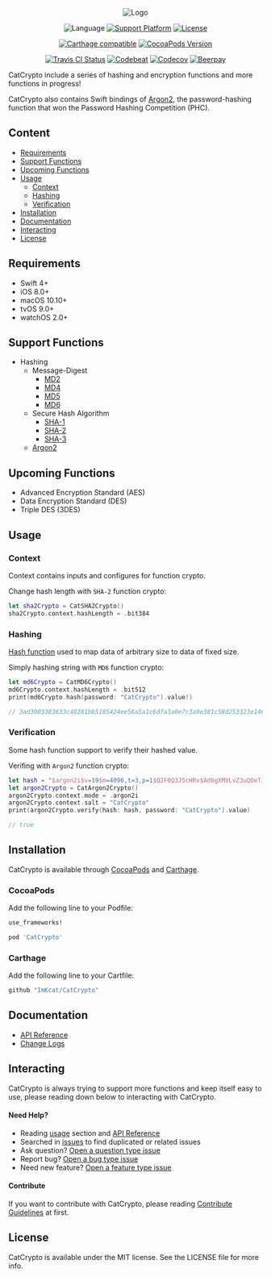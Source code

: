 <p align="center">
	<img src="https://github.com/ImKcat/CatCrypto/raw/master/CatCrypto-Logo.png" alt="Logo">
</p>

<p align="center">
	<img src="https://img.shields.io/badge/Language-swift4-EF5138.svg?style=flat" alt="Language">
	<a href="http://cocoapods.org/pods/CatCrypto"><img src="https://img.shields.io/cocoapods/p/CatCrypto.svg?style=flat" alt="Support Platform"></a>
	<a href="http://cocoapods.org/pods/CatCrypto"><img src="https://img.shields.io/cocoapods/l/CatCrypto.svg?style=flat" alt="License"></a>
</p>

<p align="center">
	<a href="https://github.com/Carthage/Carthage"><img src="https://img.shields.io/badge/Carthage-compatible-4BC51D.svg?style=flat" alt="Carthage compatible"></a>
	<a href="http://cocoapods.org/pods/CatCrypto"><img src="https://img.shields.io/cocoapods/v/CatCrypto.svg?style=flat" alt="CocoaPods Version"></a>
</p>

<p align="center">
	<a href="https://travis-ci.org/ImKcat/CatCrypto"><img src="http://img.shields.io/travis/ImKcat/CatCrypto.svg?style=flat" alt="Travis CI Status"></a>
	<a href="https://codebeat.co/projects/github-com-imkcat-catcrypto-master"><img src="https://codebeat.co/badges/003d39ba-cbd6-4166-ab28-57630fc60f9f" alt="Codebeat"></a>
    	<a href="https://codecov.io/gh/ImKcat/CatCrypto"><img src="https://codecov.io/gh/ImKcat/CatCrypto/branch/master/graph/badge.svg" alt="Codecov"></a>
	<a href="https://beerpay.io/ImKcat/CatCrypto"><img src="hhttps://beerpay.io/ImKcat/CatCrypto/badge.svg?style=flat" alt="Beerpay"></a>
</p>

CatCrypto include a series of hashing and encryption functions and more functions in progress!

CatCrypto also contains Swift bindings of [Argon2](https://github.com/P-H-C/phc-winner-argon2), the password-hashing function that won the Password Hashing Competition (PHC).


## Content

- [Requirements](#requirements)
- [Support Functions](#support-functions)
- [Upcoming Functions](#upcoming-functions)
- [Usage](#usage)
    + [Context](#context)
    + [Hashing](#hashing)
    + [Verification](#verification)
- [Installation](#installation)
- [Documentation](#documentation)
- [Interacting](#interacting)
- [License](#license)


## Requirements

- Swift 4+
- iOS 8.0+
- macOS 10.10+
- tvOS 9.0+
- watchOS 2.0+


## Support Functions

- Hashing
    + Message-Digest
  		* [MD2](https://tools.ietf.org/html/rfc1319)
  		* [MD4](https://tools.ietf.org/html/rfc1320)
  		* [MD5](https://tools.ietf.org/html/rfc1321)
  		* [MD6](http://groups.csail.mit.edu/cis/md6/)
    + Secure Hash Algorithm
        * [SHA-1](https://csrc.nist.gov/csrc/media/publications/fips/180/4/final/documents/fips180-4-draft-aug2014.pdf)
        * [SHA-2](https://csrc.nist.gov/csrc/media/publications/fips/180/4/final/documents/fips180-4-draft-aug2014.pdf)
        * [SHA-3](http://nvlpubs.nist.gov/nistpubs/FIPS/NIST.FIPS.202.pdf)
	+ [Argon2](https://github.com/P-H-C/phc-winner-argon2)

## Upcoming Functions

- Advanced Encryption Standard (AES)
- Data Encryption Standard (DES)
- Triple DES (3DES)


## Usage

### Context

Context contains inputs and configures for function crypto.

Change hash length with `SHA-2` function crypto:

``` swift
let sha2Crypto = CatSHA2Crypto()
sha2Crypto.context.hashLength = .bit384
```


### Hashing

[Hash function](https://en.wikipedia.org/wiki/Hash_function) used to map data of arbitrary size to data of fixed size.

Simply hashing string with `MD6` function crypto:

``` swift
let md6Crypto = CatMD6Crypto()
md6Crypto.context.hashLength = .bit512
print(md6Crypto.hash(password: "CatCrypto").value!)

// 3ad3003383633c40281bb5185424ee56a5a1c6dfa3a0e7c3a9e381c58d253323e146feb3f04cb9ebcde47186e042ce63109b8d19f3ca760ea00c90654eb2b272
```


### Verification

Some hash function support to verify their hashed value.

Verifing with `Argon2` function crypto:

``` swift
let hash = "$argon2i$v=19$m=4096,t=3,p=1$Q2F0Q3J5cHRv$Ad6gXMVLvZ3uQOeTi6nCmU4Ns2/nPDfPD5B3yyebv8k"
let argon2Crypto = CatArgon2Crypto()
argon2Crypto.context.mode = .argon2i
argon2Crypto.context.salt = "CatCrypto"
print(argon2Crypto.verify(hash: hash, password: "CatCrypto").value)

// true
```


## Installation

CatCrypto is available through [CocoaPods](http://cocoapods.org) and [Carthage](https://github.com/Carthage/Carthage).


### CocoaPods

Add the following line to your Podfile:

```ruby
use_frameworks!

pod 'CatCrypto'
```


### Carthage

Add the following line to your Cartfile:

```ruby
github "ImKcat/CatCrypto"
```


## Documentation

- [API Reference](https://imkcat.github.io/CatCrypto/)
- [Change Logs](https://github.com/ImKcat/CatCrypto/blob/master/CHANGELOG.md)


## Interacting

CatCrypto is always trying to support more functions and keep itself easy to use, please reading down below to interacting with CatCrypto.

#### Need Help?

- Reading [usage](https://github.com/ImKcat/CatCrypto#usage) section and [API Reference](https://imkcat.github.io/CatCrypto/)
- Searched in [issues](https://github.com/ImKcat/CatCrypto/issues) to find duplicated or related issues
- Ask question? [Open a question type issue](https://github.com/ImKcat/CatCrypto/issues/new)
- Report bug? [Open a bug type issue](https://github.com/ImKcat/CatCrypto/issues/new)
- Need new feature? [Open a feature type issue](https://github.com/ImKcat/CatCrypto/issues/new)


#### Contribute

If you want to contribute with CatCrypto, please reading [Contribute Guidelines](https://github.com/ImKcat/CatCrypto/blob/master/CONTRIBUTING.md) at first.


## License

CatCrypto is available under the MIT license. See the LICENSE file for more info.
